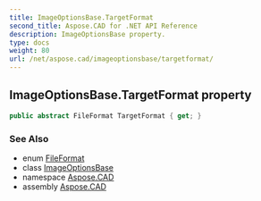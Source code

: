```yaml
---
title: ImageOptionsBase.TargetFormat
second_title: Aspose.CAD for .NET API Reference
description: ImageOptionsBase property. 
type: docs
weight: 80
url: /net/aspose.cad/imageoptionsbase/targetformat/
---
```

## ImageOptionsBase.TargetFormat property

```csharp
public abstract FileFormat TargetFormat { get; }
```

### See Also

* enum [FileFormat](../../fileformat/)
* class [ImageOptionsBase](../)
* namespace [Aspose.CAD](../../../aspose.cad/)
* assembly [Aspose.CAD](../../../)



